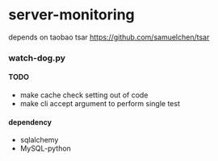 server-monitoring
=================

depends on taobao tsar https://github.com/samuelchen/tsar

### watch-dog.py 

#### TODO
* make cache check setting out of code
* make cli accept argument to perform single test

#### dependency
* sqlalchemy
* MySQL-python
